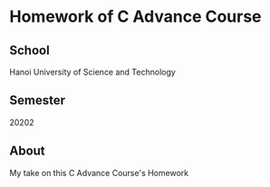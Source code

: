 # Homework of C Advance Course

## School

Hanoi University of Science and Technology

## Semester

20202

## About

My take on this C Advance Course's Homework
